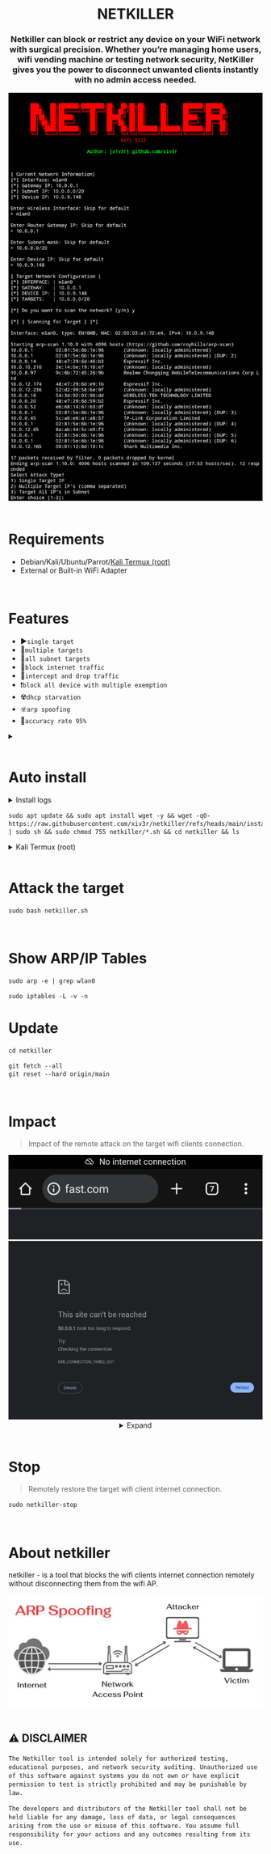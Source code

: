 <h1 align="center"> NETKILLER </h1>

<h3 align="center">Netkiller can block or restrict any device on your WiFi network with surgical precision. Whether you’re managing home users, wifi vending machine or testing network security, NetKiller gives you the power to disconnect unwanted clients instantly with no admin access needed. </h3>
 
<div align="center">
<img src="https://github.com/xiv3r/netkiller/blob/main/image/wifikill.png">
</div>
<br>

# Requirements
- Debian/Kali/Ubuntu/Parrot/[Kali Termux (root)](https://github.com/xiv3r/Kali-Linux-Termux)
- External or Built-in WiFi Adapter
<br>

# Features
- ▶️`single target`
- 🔀`multiple targets`
- 🔁`all subnet targets`
- 📵`block internet traffic`
- 🚫`intercept and drop traffic`
- ❗`block all device with multiple exemption`
- ☢️`dhcp starvation`
- ☣️`arp spoofing`
- 💪`accuracy rate 95%`

<details><summary></summary>
<br>
 
# Dependencies
```
sudo apt update && sudo apt upgrade -y && sudo apt install arp-scan iptables dsniff ipcalc -y
```

# Git clone
```
git clone https://github.com/xiv3r/netkiller.git
cd netkiller
sudo chmod +x *.sh
```
# Run
```
sudo bash netkiller.sh
```
</details>
<br>

# Auto install
<details><summary>Install logs</summary>
<img src="https://github.com/xiv3r/netkiller/blob/main/image/install.png">
</details>

```
sudo apt update && sudo apt install wget -y && wget -qO- https://raw.githubusercontent.com/xiv3r/netkiller/refs/heads/main/install.sh | sudo sh && sudo chmod 755 netkiller/*.sh && cd netkiller && ls
```
<details><summary>Kali Termux (root)</summary>
 <img src="https://github.com/xiv3r/netkiller/blob/main/image/kali-termux.png">
</details>
<br>

# Attack the target
```
sudo bash netkiller.sh
```
<br>

# Show ARP/IP Tables
```
sudo arp -e | grep wlan0
```
```
sudo iptables -L -v -n
```

# Update
```
cd netkiller
```
```
git fetch --all
git reset --hard origin/main
```
<br>

# Impact
> Impact of the remote attack on the target wifi clients connection.
<div align="center">
<img src="https://github.com/xiv3r/netkiller/blob/main/image/error.png">
<img src="https://github.com/xiv3r/netkiller/blob/main/image/noinet.png">

<details><summary>Expand</summary>
  
<img src="https://github.com/xiv3r/netkiller/blob/main/image/proc.png">
<img src="https://github.com/xiv3r/netkiller/blob/main/image/dhcpstarvation.png">
</details></div>
<br>

# Stop
> Remotely restore the target wifi client internet connection.
```
sudo netkiller-stop
```
<br>

# About netkiller
netkiller - is a tool that blocks the wifi clients internet connection remotely without disconnecting them from the wifi AP.

<div align="center">
<img src="https://github.com/xiv3r/netkiller/blob/main/image/flow.jpg">
</div>
<br>

## ⚠️ DISCLAIMER

`The Netkiller tool is intended solely for authorized testing, educational purposes, and network security auditing. Unauthorized use of this software against systems you do not own or have explicit permission to test is strictly prohibited and may be punishable by law.`

`The developers and distributors of the Netkiller tool shall not be held liable for any damage, loss of data, or legal consequences arising from the use or misuse of this software. You assume full responsibility for your actions and any outcomes resulting from its use.`
